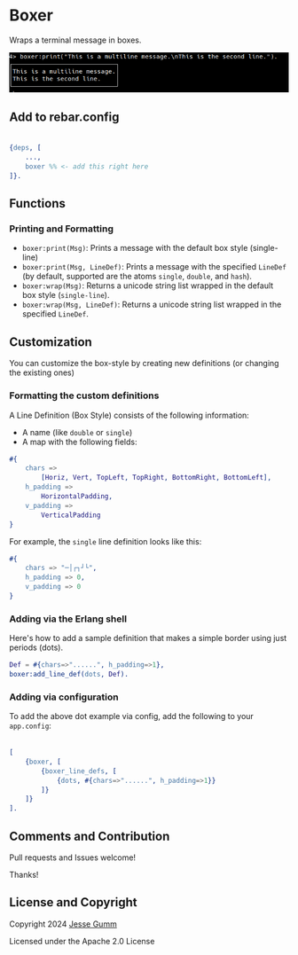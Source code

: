 # Boxer

Wraps a terminal message in boxes.

![sample image](https://github.com/choptastic/boxer/raw/main/priv/boxer-msg.png)

## Add to rebar.config

```erlang

{deps, [
    ...,
    boxer %% <- add this right here
]}.
```

## Functions

### Printing and Formatting

* `boxer:print(Msg)`: Prints a message with the default box style (single-line)
* `boxer:print(Msg, LineDef)`: Prints a message with the specified `LineDef`
  (by default, supported are the atoms `single`, `double`, and `hash`).
* `boxer:wrap(Msg)`: Returns a unicode string list wrapped in the default box
  style (`single-line`).
* `boxer:wrap(Msg, LineDef)`: Returns a unicode string list wrapped in the
  specified `LineDef`.

## Customization

You can customize the box-style by creating new definitions (or changing the existing ones)

### Formatting the custom definitions

A Line Definition (Box Style) consists of the following information:

* A name (like `double` or `single`)
* A map with the following fields:

```erlang
#{
    chars =>
        [Horiz, Vert, TopLeft, TopRight, BottomRight, BottomLeft],
    h_padding =>
        HorizontalPadding,
    v_padding =>
        VerticalPadding
}
```

For example, the `single` line definition looks like this:

```erlang
#{
    chars => "─│┌┐┘└",
    h_padding => 0,
    v_padding => 0
}
```

### Adding via the Erlang shell

Here's how to add a sample definition that makes a simple border using just periods (dots).

```erlang
Def = #{chars=>"......", h_padding=>1},
boxer:add_line_def(dots, Def).
```

### Adding via configuration

To add the above dot example via config, add the following to your `app.config`:

```erlang

[
    {boxer, [
        {boxer_line_defs, [
            {dots, #{chars=>"......", h_padding=>1}}
        ]}
    ]}
].
```

## Comments and Contribution

Pull requests and Issues welcome!

Thanks!

## License and Copyright

Copyright 2024 [Jesse Gumm](http://jessegumm.com)

Licensed under the Apache 2.0 License
